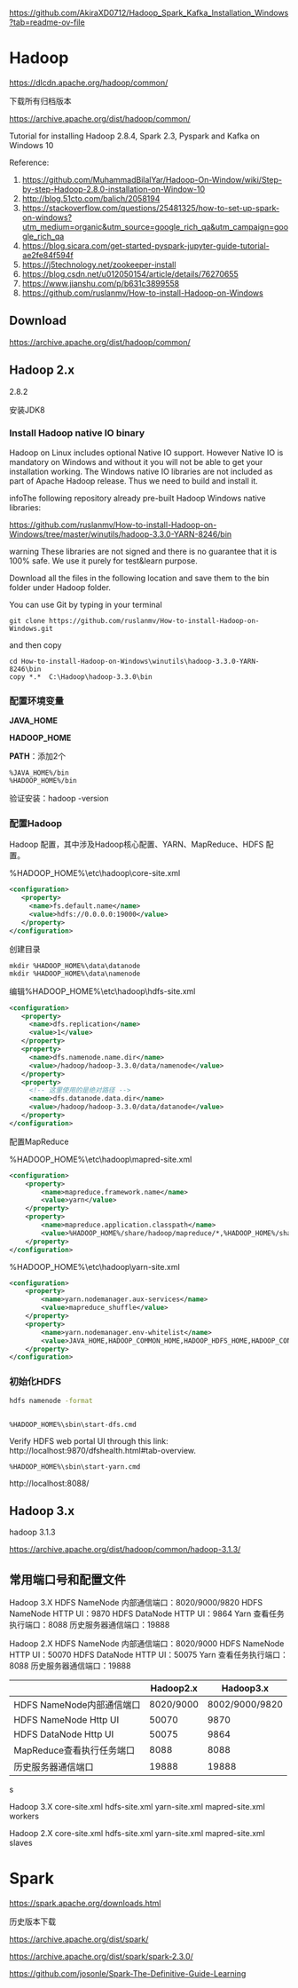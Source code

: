 



https://github.com/AkiraXD0712/Hadoop_Spark_Kafka_Installation_Windows?tab=readme-ov-file



# Hadoop

https://dlcdn.apache.org/hadoop/common/

下载所有归档版本

https://archive.apache.org/dist/hadoop/common/





Tutorial for installing Hadoop 2.8.4, Spark 2.3, Pyspark and Kafka on Windows 10

Reference:

1. https://github.com/MuhammadBilalYar/Hadoop-On-Window/wiki/Step-by-step-Hadoop-2.8.0-installation-on-Window-10
2. http://blog.51cto.com/balich/2058194
3. https://stackoverflow.com/questions/25481325/how-to-set-up-spark-on-windows?utm_medium=organic&utm_source=google_rich_qa&utm_campaign=google_rich_qa
4. https://blog.sicara.com/get-started-pyspark-jupyter-guide-tutorial-ae2fe84f594f
5. https://j5technology.net/zookeeper-install
6. https://blog.csdn.net/u012050154/article/details/76270655
7. https://www.jianshu.com/p/b631c3899558
8. https://github.com/ruslanmv/How-to-install-Hadoop-on-Windows





## Download



https://archive.apache.org/dist/hadoop/common/



## Hadoop 2.x

2.8.2



安装JDK8







### Install Hadoop native IO binary

Hadoop on Linux includes optional Native IO support. However Native IO is mandatory on Windows and without it you will not be able to get your installation working. The Windows native IO libraries are not included as part of Apache Hadoop release. Thus we need to build and install it.

infoThe following repository already pre-built Hadoop Windows native libraries:



https://github.com/ruslanmv/How-to-install-Hadoop-on-Windows/tree/master/winutils/hadoop-3.3.0-YARN-8246/bin



warning These libraries are not signed and there is no guarantee that it is 100% safe. We use it purely for test&learn purpose.

Download all the files in the following location and save them to the bin folder under Hadoop folder.

You can use Git by typing in your terminal

```shell
git clone https://github.com/ruslanmv/How-to-install-Hadoop-on-Windows.git
```

and then copy

```
cd How-to-install-Hadoop-on-Windows\winutils\hadoop-3.3.0-YARN-8246\bin
copy *.*  C:\Hadoop\hadoop-3.3.0\bin
```











### 配置环境变量



**JAVA_HOME**

**HADOOP_HOME**

**PATH**：添加2个

```
%JAVA_HOME%/bin
%HADOOP_HOME%/bin
```





验证安装：hadoop -version











### 配置Hadoop

Hadoop 配置，其中涉及Hadoop核心配置、YARN、MapReduce、HDFS 配置。



%HADOOP_HOME%\etc\hadoop\core-site.xml

```xml
<configuration>
   <property>
     <name>fs.default.name</name>
     <value>hdfs://0.0.0.0:19000</value>
   </property>
</configuration>
```

创建目录

```
mkdir %HADOOP_HOME%\data\datanode
mkdir %HADOOP_HOME%\data\namenode
```

编辑%HADOOP_HOME%\etc\hadoop\hdfs-site.xml

```xml
<configuration>
   <property>
     <name>dfs.replication</name>
     <value>1</value>
   </property>
   <property>
     <name>dfs.namenode.name.dir</name>
     <value>/hadoop/hadoop-3.3.0/data/namenode</value>
   </property>
   <property>
     <!-- 这里使用的是绝对路径 -->
     <name>dfs.datanode.data.dir</name>
     <value>/hadoop/hadoop-3.3.0/data/datanode</value>  
   </property>
</configuration>
```



配置MapReduce

%HADOOP_HOME%\etc\hadoop\mapred-site.xml

```xml
<configuration>
    <property>
        <name>mapreduce.framework.name</name>
        <value>yarn</value>
    </property>
    <property> 
        <name>mapreduce.application.classpath</name>
        <value>%HADOOP_HOME%/share/hadoop/mapreduce/*,%HADOOP_HOME%/share/hadoop/mapreduce/lib/*,%HADOOP_HOME%/share/hadoop/common/*,%HADOOP_HOME%/share/hadoop/common/lib/*,%HADOOP_HOME%/share/hadoop/yarn/*,%HADOOP_HOME%/share/hadoop/yarn/lib/*,%HADOOP_HOME%/share/hadoop/hdfs/*,%HADOOP_HOME%/share/hadoop/hdfs/lib/*</value>
    </property>
</configuration>
```

%HADOOP_HOME%\etc\hadoop\yarn-site.xml

```xml
<configuration>
    <property>
        <name>yarn.nodemanager.aux-services</name>
        <value>mapreduce_shuffle</value>
    </property>
    <property>
        <name>yarn.nodemanager.env-whitelist</name>
        <value>JAVA_HOME,HADOOP_COMMON_HOME,HADOOP_HDFS_HOME,HADOOP_CONF_DIR,CLASSPATH_PREPEND_DISTCACHE,HADOOP_YARN_HOME,HADOOP_MAPRED_HOME</value>
    </property>
</configuration>
```



### 初始化HDFS



```bash
hdfs namenode -format
```





```

%HADOOP_HOME%\sbin\start-dfs.cmd
```



Verify HDFS web portal UI through this link: http://localhost:9870/dfshealth.html#tab-overview.





```
%HADOOP_HOME%\sbin\start-yarn.cmd
```



http://localhost:8088/







## Hadoop 3.x

hadoop 3.1.3

https://archive.apache.org/dist/hadoop/common/hadoop-3.1.3/



## 常用端口号和配置文件

Hadoop 3.X
HDFS NameNode 内部通信端口：8020/9000/9820
HDFS NameNode HTTP UI：9870
HDFS DataNode HTTP UI：9864
Yarn 查看任务执行端口：8088
历史服务器通信端口：19888

Hadoop 2.X
HDFS NameNode 内部通信端口：8020/9000
HDFS NameNode HTTP UI：50070
HDFS DataNode HTTP UI：50075
Yarn 查看任务执行端口：8088
历史服务器通信端口：19888

|                           | Hadoop2.x | Hadoop3.x      |
| ------------------------- | --------- | -------------- |
| HDFS NameNode内部通信端口 | 8020/9000 | 8002/9000/9820 |
| HDFS NameNode Http UI     | 50070     | 9870           |
| HDFS DataNode Http UI     | 50075     | 9864           |
| MapReduce查看执行任务端口 | 8088      | 8088           |
| 历史服务器通信端口        | 19888     | 19888          |

s

Hadoop 3.X
core-site.xml
hdfs-site.xml
yarn-site.xml
mapred-site.xml
workers

Hadoop 2.X
core-site.xml
hdfs-site.xml
yarn-site.xml
mapred-site.xml
slaves

# Spark

https://spark.apache.org/downloads.html



历史版本下载

https://archive.apache.org/dist/spark/



https://archive.apache.org/dist/spark/spark-2.3.0/





https://github.com/josonle/Spark-The-Definitive-Guide-Learning





































